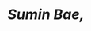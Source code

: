 <!--
**waterminn/waterminn** is a ✨ _special_ ✨ repository because its `README.md` (this file) appears on your GitHub profile.

Here are some ideas to get you started:

- 🔭 I’m currently working on ...
- 🌱 I’m currently learning ...
- 👯 I’m looking to collaborate on ...
- 🤔 I’m looking for help with ...
- 💬 Ask me about ...
- 📫 How to reach me: ...
- 😄 Pronouns: ...
- ⚡ Fun fact: ...
-->

<div align="left">

# *Sumin Bae,*

<!-- ### *Languages*
<a target="_blank"><img src="https://img.shields.io/badge/Kotlin-7F52FF?style=flat-square&logo=Kotlin&logoColor=FFFFFF"/></a>
<a target="_blank"><img src="https://img.shields.io/badge/Python-3776AB?style=flat-square&logo=Python&logoColor=FFFFFF"/></a>
<a target="_blank"><img src="https://img.shields.io/badge/JavaScript-F7DF1E?style=flat-square&logo=JavaScript&logoColor=000000"/></a>
<br>
<a target="_blank"><img src="https://img.shields.io/badge/Java-007396?style=flat-square&logo=Java&logoColor=000000"/></a>
<a target="_blank"><img src="https://img.shields.io/badge/C++-00599C?style=flat-square&logo=C++&logoColor=000000"/></a>

### *You can also see me in...*
<!--
<a href="https://velog.io/@watermin" target="_blank"><img src="https://img.shields.io/badge/BLOG-20C997?style=flat-square&logo=Velog&logoColor=ffffff"/></a>
-->
<!-- <a href="https://www.instagram.com/watermin.bb/" target="_blank"><img src="https://img.shields.io/badge/Instagram-E4405F?style=flat-square&logo=Instagram&logoColor=FFFFFF"/></a>
<a target="_blank"><img src="https://img.shields.io/badge/tnals08019@gmail.com-EA4335?style=flat-square&logo=Gmail&logoColor=FFFFFF"/></a>

### *Github Stats*
![Anurag's GitHub stats](https://github-readme-stats.vercel.app/api?username=waterminn&show_icons=true&theme=react) -->

<!--
### *solved.ac Stats*
![mazandi profile](http://mazandi.herokuapp.com/api?handle=mine1913&theme=dark)
-->

</div>


